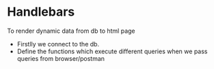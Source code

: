 # Handlebars

To render dynamic data from db to html page

- Firstlly we connect to the db.
- Define the functions which execute different queries when we pass queries from browser/postman
